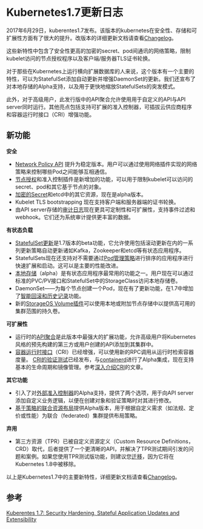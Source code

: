 # Kubernetes1.7更新日志

2017年6月29日，kuberentes1.7发布。该版本的kubernetes在安全性、存储和可扩展性方面有了很大的提升。改版本的详细更新文档请查看[Changelog](https://github.com/kubernetes/kubernetes/blob/master/CHANGELOG-1.7.md)。

这些新特性中包含了安全性更高的加密的secret、pod间通讯的网络策略，限制kubelet访问的节点授权程序以及客户端/服务器TLS证书轮换。

对于那些在Kubernetes上运行横向扩展数据库的人来说，这个版本有一个主要的特性，可以为StatefulSet添加自动更新并增强DaemonSet的更新。我们还宣布了对本地存储的Alpha支持，以及用于更快地缩放StatefulSets的突发模式。

此外，对于高级用户，此发行版中的API聚合允许使用用于自定义的API与API server同时运行。其他亮点包括支持可扩展的准入控制器，可插拔云供应商程序和容器运行时接口（CRI）增强功能。

## 新功能

**安全**

* [Network Policy API](https://kubernetes.io/docs/concepts/services-networking/network-policies/) 提升为稳定版本。用户可以通过使用网络插件实现的网络策略来控制哪些Pod之间能够互相通信。
* [节点授权](https://kubernetes.io/docs/admin/authorization/node/)和准入控制插件是新增加的功能，可以用于限制kubelet可以访问的secret、pod和其它基于节点的对象。
* [加密的Secret](https://kubernetes.io/docs/tasks/administer-cluster/encrypt-data/)和etcd中的其它资源，现在是alpha版本。
* Kubelet TLS bootstrapping 现在支持客户端和服务器端的证书轮换。
* 由API server存储的[审计日志](https://kubernetes.io/docs/tasks/debug-application-cluster/audit/)现在更具可定制性和可扩展性，支持事件过滤和webhook。它们还为系统审计提供更丰富的数据。

**有状态负载**

* [StatefulSet更新](https://kubernetes.io/docs/tutorials/stateful-application/basic-stateful-set/#updating-statefulsets)是1.7版本的beta功能，它允许使用包括滚动更新在内的一系列更新策略自动更新诸如Kafka，Zookeeper和etcd等有状态应用程序。
* StatefulSets现在还支持对不需要通过[Pod管理策略](https://kubernetes.io/docs/concepts/workloads/controllers/statefulset/#pod-management-policies)进行排序的应用程序进行快速扩展和启动。这可以是主要的性能改进。
* [本地存储](https://kubernetes.io/docs/concepts/storage/volumes/#local)（alpha）是有状态应用程序最常用的功能之一。用户现在可以通过标准的PVC/PV接口和StatefulSet中的StorageClass访问本地存储卷。
* DaemonSet——为每个节点创建一个Pod，现在有了更新功能，在1.7中增加了[智能回滚和历史记录](https://kubernetes.io/docs/tasks/manage-daemon/rollback-daemon-set/)功能。
* 新的[StorageOS Volume插件](https://kubernetes.io/docs/concepts/storage/volumes/#storageos)可以使用本地或附加节点存储中以提供高可用的集群范围的持久卷。

**可扩展性**

* 运行时的[API聚合](https://kubernetes.io/docs/concepts/api-extension/apiserver-aggregation/)是此版本中最强大的扩展功能，允许高级用户将Kubernetes风格的预先构建的第三方或用户创建的API添加到其集群中。
* [容器运行时接口](https://github.com/kubernetes/community/blob/master/contributors/devel/container-runtime-interface.md)（CRI）已经增强，可以使用新的RPC调用从运行时检索容器度量。 [CRI的验证测试](https://github.com/kubernetes/community/blob/master/contributors/devel/cri-validation.md)已经发布，与[containerd](http://containerd.io/)进行了Alpha集成，现在支持基本的生命周期和镜像管理。参考[深入介绍CRI](http://blog.kubernetes.io/2016/12/container-runtime-interface-cri-in-kubernetes.html)的文章。

**其它功能**

* 引入了对[外部准入控制器](https://kubernetes.io/docs/admin/extensible-admission-controllers/)的Alpha支持，提供了两个选项，用于向API server添加自定义业务逻辑，以便在创建对象和验证策略时对其进行修改。
* [基于策略的联合资源布局](https://kubernetes.io/docs/tasks/federation/set-up-placement-policies-federation/)提供Alpha版本，用于根据自定义需求（如法规、定价或性能）为联合（federated）集群提供布局策略。

**弃用**

* 第三方资源（TPR）已被自定义资源定义（Custom Resource Definitions，CRD）取代，后者提供了一个更清晰的API，并解决了TPR测试期间引发的问题和案例。如果您使用TPR测试版功能，则建议您[迁移](https://kubernetes.io/docs/tasks/access-kubernetes-api/migrate-third-party-resource/)，因为它将在Kubernetes 1.8中被移除。

以上是Kubernetes1.7中的主要新特性，详细更新文档请查看[Changelog](https://github.com/kubernetes/kubernetes/blob/master/CHANGELOG-1.7.md)。

## 参考

[Kuberentes 1.7: Security Hardening, Stateful Application Updates and Extensibility](http://blog.kubernetes.io/2017/06/kubernetes-1.7-security-hardening-stateful-application-extensibility-updates.html)

